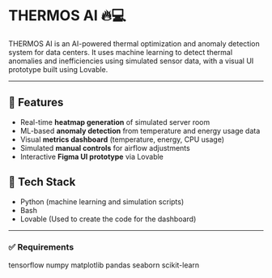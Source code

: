# THERMOS AI 🔥💻

THERMOS AI is an AI-powered thermal optimization and anomaly detection system for data centers. It uses machine learning to detect thermal anomalies and inefficiencies using simulated sensor data, with a visual UI prototype built using Lovable.

---

## 🌟 Features

- Real-time **heatmap generation** of simulated server room
- ML-based **anomaly detection** from temperature and energy usage data
- Visual **metrics dashboard** (temperature, energy, CPU usage)
- Simulated **manual controls** for airflow adjustments
- Interactive **Figma UI prototype** via Lovable

## 🧠 Tech Stack

- Python (machine learning and simulation scripts)
- Bash 
- Lovable (Used to create the code for the dashboard)

---

### ✅ Requirements 

tensorflow
numpy
matplotlib
pandas
seaborn
scikit-learn

